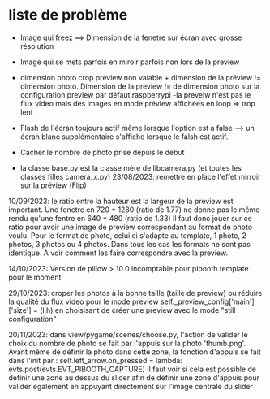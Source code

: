 # liste de problème
- Image qui freez ==> Dimension de la fenetre sur écran avec grosse résolution
- Image qui se mets parfois en miroir parfois non lors de la preview
- dimension photo crop preview non valable + dimension de la préview != dimension photo. Dimension de la preview != de dimension photo sur la configuration preview par défaut raspberrypi
-la preveiw n'est pas le flux video mais des images en mode préview affichées en loop => trop lent
- Flash de l'écran toujours actif même lorsque l'option est à false --> un écran blanc supplémentaire s'affiche lorsque le falsh est actif. 
- Cacher le nombre de photo prise depuis le début

- la classe base.py est la classe mère de libcamera.py (et toutes les classes filles camera_x.py)
23/08/2023: remettre en place l'effet mirroir sur la préview (Flip)


10/09/2023: le ratio entre la hauteur est la largeur de la preview est important. 
Une fenetre en 720 * 1280 (ratio de 1.77) ne donne pas le même rendu qu'une fentre en 640 * 480 (ratio de 1.33)
Il faut donc jouer sur ce ratio pour avoir une image de preview correspondant au format de photo voulu.
Pour le format de photo, celui ci s'adapte au template, 1 photo, 2 photos, 3 photos ou 4 photos.
Dans tous les cas les formats ne sont pas identique. A voir comment les faire correspondre avec la preview. 

14/10/2023: Version de pillow > 10.0 incomptable pour pibooth template pour le moment 

29/10/2023: croper les photos à la bonne taille (taille de preview) ou 
réduire la qualité du flux video pour le mode preview self._preview_config['main']['size'] = (l,h) en choisisant de créer une preview avec le mode "still configuration" 

20/11/2023: dans view/pygame/scenes/choose.py, l'action de valider le choix du nombre de photo se fait par l'appuis sur la photo 'thumb.png'.
Avant même de définir la photo dans cette zone, la fonction d'appuis se fait dans l'init par :
self.left_arrow.on_pressed = lambda: evts.post(evts.EVT_PIBOOTH_CAPTURE)
Il faut voir si cela est possible de définir une zone au dessus du slider afin de définir une zone d'appuis pour valider également en appuyant directement sur l'image centrale du slider